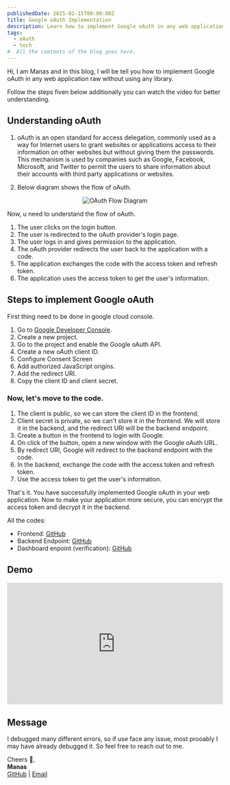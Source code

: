 ```yaml
---
publishedDate: 2025-02-15T00:00:00Z
title: Google oAuth Implementation
description: Learn how to implement Google oAuth in any web application raw without using any library.
tags:
  - oAuth
  - tech
#  All the comtents of the blog goes here.
---
```


Hi, I am Manas and in this blog, I will be tell you how to implement Google oAuth in any web application raw without using any library.

Follow the steps fiven below additionally you can watch the video for better understanding.

## Understanding oAuth

1. oAuth is an open standard for access delegation, commonly used as a way for Internet users to grant websites or applications access to their information on other websites but without giving them the passwords. This mechanism is used by companies such as Google, Facebook, Microsoft, and Twitter to permit the users to share information about their accounts with third party applications or websites.

2. Below diagram shows the flow of oAuth.

<div style="text-align: center;">
  <img 
    src="http://scienmanas.xyz/blogs/google-oauth/images/diagram.png" 
    alt="OAuth Flow Diagram" 
    style="max-width: 100%; height: auto;" 
  />
</div>

Now, u need to understand the flow of oAuth.
1. The user clicks on the login button.
2. The user is redirected to the oAuth provider's login page.
3. The user logs in and gives permission to the application.
4. The oAuth provider redirects the user back to the application with a code.
5. The application exchanges the code with the access token and refresh token.
6. The application uses the access token to get the user's information.


## Steps to implement Google oAuth

First thing need to be done in google cloud console.

1. Go to [Google Developer Console](https://console.developers.google.com/).
2. Create a new project.
3. Go to the project and enable the Google oAuth API.
4. Create a new oAuth client ID.
5. Configure Consent Screen
6. Add authorized JavaScript origins.
7. Add the redirect URI.
8. Copy the client ID and client secret.



### Now, let's move to the code.

1. The client is public, so we can store the client ID in the frontend.
2. Client secret is private, so we can't store it in the frontend. We will store it in the backend, and the redirect URI will be the backend endpoint.
3. Create a button in the frontend to login with Google.
4. On click of the button, open a new window with the Google oAuth URL.
6. By redirect URI, Google will redirect to the backend endpoint with the code.
7. In the backend, exchange the code with the access token and refresh token.
8. Use the access token to get the user's information.

That's it. You have successfully implemented Google oAuth in your web application. Now to make your application more secure, you can encrypt the access token and decrypt it in the backend.

All the codes:
- Frontend: [GitHub](https://github.com/scienmanas/My-Pookie/blob/main/app/auth/page.tsx)
- Backend Endpoint: [GitHub](https://github.com/scienmanas/My-Pookie/blob/main/app/api/auth/callback/route.ts)
- Dashboard  enpoint (verification): [GitHub](https://github.com/scienmanas/My-Pookie/blob/main/app/api/auth/user/route.ts)


## Demo

<div style="position: relative; width: 100%; padding-bottom: 56.25%; height: 0; overflow: hidden;">
<iframe 
  src="https://www.youtube.com/embed/tdW67QGn2dY?si=Pdt11PlGWd2VDyfQ"
  width="560" 
  height="315"
  title="YouTube video player" 
  frameborder="0" 
  allow="accelerometer; autoplay; clipboard-write; encrypted-media; gyroscope; picture-in-picture; web-share" 
  referrerPolicy="strict-origin-when-cross-origin" 
  allowfullscreen 
  style="position: absolute; top: 0; left: 0; width: 100%; height: 100%;">
  </iframe>
</div>

## Message

I debugged many different errors, so if use face any issue, most prooably I may have already debugged it. So feel free to reach out to me. 


Cheers 🥂,  
**Manas**  
[GitHub](https://github.com/scienmanas) | [Email](mailto:iamscientistmanas@gmail.com)
